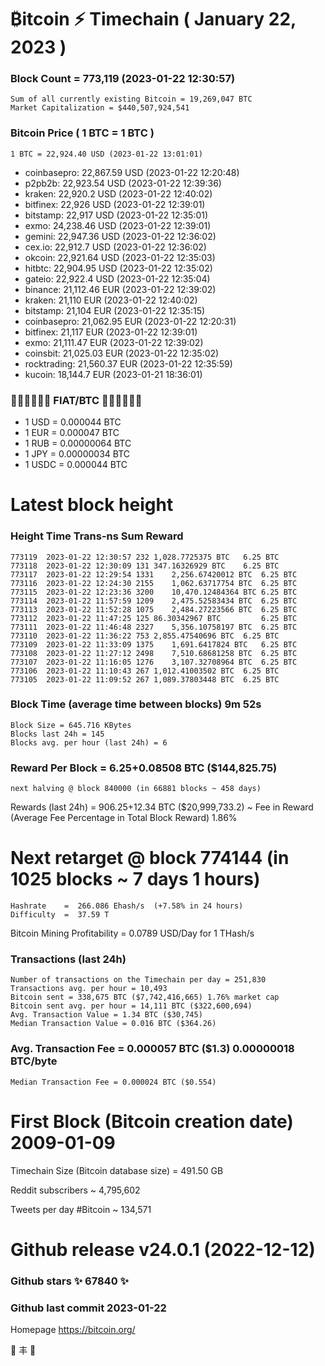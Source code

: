 #  ₿itcoin ⚡ Timechain ( January 22, 2023 ) 
### Block Count	=  773,119 (2023-01-22 12:30:57)
    Sum of all currently existing Bitcoin = 19,269,047 BTC
    Market Capitalization = $440,507,924,541
### Bitcoin Price ( 1 BTC = 1 BTC )
	1 BTC = 22,924.40 USD (2023-01-22 13:01:01)
- coinbasepro: 22,867.59 USD (2023-01-22 12:20:48)
- p2pb2b: 22,923.54 USD (2023-01-22 12:39:36)
- kraken: 22,920.2 USD (2023-01-22 12:40:02)
- bitfinex: 22,926 USD (2023-01-22 12:39:01)
- bitstamp: 22,917 USD (2023-01-22 12:35:01)
- exmo: 24,238.46 USD (2023-01-22 12:39:01)
- gemini: 22,947.36 USD (2023-01-22 12:36:02)
- cex.io: 22,912.7 USD (2023-01-22 12:36:02)
- okcoin: 22,921.64 USD (2023-01-22 12:35:03)
- hitbtc: 22,904.95 USD (2023-01-22 12:35:02)
- gateio: 22,922.4 USD (2023-01-22 12:35:04)
- binance: 21,112.46 EUR (2023-01-22 12:39:02)
- kraken: 21,110 EUR (2023-01-22 12:40:02)
- bitstamp: 21,104 EUR (2023-01-22 12:35:15)
- coinbasepro: 21,062.95 EUR (2023-01-22 12:20:31)
- bitfinex: 21,117 EUR (2023-01-22 12:39:01)
- exmo: 21,111.47 EUR (2023-01-22 12:39:02)
- coinsbit: 21,025.03 EUR (2023-01-22 12:35:02)
- rocktrading: 21,560.37 EUR (2023-01-22 12:35:59)
- kucoin: 18,144.7 EUR (2023-01-21 18:36:01)
### 💱💶💵💷💴💱 FIAT/BTC 💱💴💷💵💶💱
- 1 USD = 0.000044 BTC
- 1 EUR = 0.000047 BTC
- 1 RUB = 0.00000064 BTC
- 1 JPY = 0.00000034 BTC
- 1 USDC = 0.000044 BTC
# Latest block height
### Height	Time	Trans-ns	Sum	Reward
    773119	2023-01-22 12:30:57	232	1,028.7725375 BTC	6.25 BTC
    773118	2023-01-22 12:30:09	131	347.16326929 BTC	6.25 BTC
    773117	2023-01-22 12:29:54	1331	2,256.67420012 BTC	6.25 BTC
    773116	2023-01-22 12:24:30	2155	1,062.63717754 BTC	6.25 BTC
    773115	2023-01-22 12:23:36	3200	10,470.12484364 BTC	6.25 BTC
    773114	2023-01-22 11:57:59	1209	2,475.52583434 BTC	6.25 BTC
    773113	2023-01-22 11:52:28	1075	2,484.27223566 BTC	6.25 BTC
    773112	2023-01-22 11:47:25	125	86.30342967 BTC	        6.25 BTC
    773111	2023-01-22 11:46:48	2327	5,356.10758197 BTC	6.25 BTC
    773110	2023-01-22 11:36:22	753	2,855.47540696 BTC	6.25 BTC
    773109	2023-01-22 11:33:09	1375	1,691.6417824 BTC	6.25 BTC
    773108	2023-01-22 11:27:12	2498	7,510.68681258 BTC	6.25 BTC
    773107	2023-01-22 11:16:05	1276	3,107.32708964 BTC	6.25 BTC
    773106	2023-01-22 11:10:43	267	1,012.41003502 BTC	6.25 BTC
    773105	2023-01-22 11:09:52	267	1,089.37803448 BTC	6.25 BTC
### Block Time (average time between blocks)	9m 52s
    Block Size = 645.716 KBytes
    Blocks last 24h = 145
    Blocks avg. per hour (last 24h) = 6
### Reward Per Block = 6.25+0.08508 BTC ($144,825.75) 
    next halving @ block 840000 (in 66881 blocks ~ 458 days)
Rewards (last 24h) = 906.25+12.34 BTC ($20,999,733.2) ~ Fee in Reward (Average Fee Percentage in Total Block Reward) 1.86%
# Next retarget @ block 774144 (in 1025 blocks ~ 7 days 1 hours)
    Hashrate    =  266.086 Ehash/s  (+7.58% in 24 hours)
    Difficulty  =  37.59 T 
Bitcoin Mining Profitability = 0.0789 USD/Day for 1 THash/s
### Transactions (last 24h)
    Number of transactions on the Timechain per day = 251,830
    Transactions avg. per hour = 10,493
    Bitcoin sent = 338,675 BTC ($7,742,416,665) 1.76% market cap
    Bitcoin sent avg. per hour = 14,111 BTC ($322,600,694)
    Avg. Transaction Value = 1.34 BTC ($30,745)
    Median Transaction Value = 0.016 BTC ($364.26)
### Avg. Transaction Fee = 0.000057 BTC ($1.3) 0.00000018 BTC/byte
    Median Transaction Fee = 0.000024 BTC ($0.554)
# First Block (Bitcoin creation date)	2009-01-09
Timechain Size (Bitcoin database size) = 491.50 GB

Reddit subscribers	~  4,795,602

Tweets per day #Bitcoin	~  134,571
# Github release	v24.0.1 (2022-12-12)
### Github stars	✨ 67840 ✨
### Github last commit	2023-01-22

Homepage	https://bitcoin.org/

💙 丰 💜
